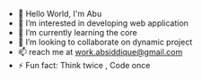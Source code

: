 - 👋 Hello World, I'm Abu
- 👀 I’m interested in developing web application 
- 🌱 I’m currently learning the core 
- 💞️ I’m looking to collaborate on dynamic project 
- 📫 reach me at work.absiddique@gmail.com
- ⚡ Fun fact: Think twice , Code once 

<!---
absiddique-dev/absiddique-dev is a ✨ special ✨ repository because its `README.md` (this file) appears on your GitHub profile.
You can click the Preview link to take a look at your changes.
--->
